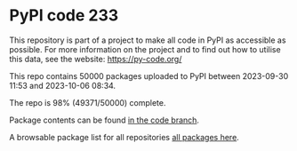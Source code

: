# PyPI code 233

This repository is part of a project to make all code in PyPI as accessible as possible. For more information 
on the project and to find out how to utilise this data, see the website: https://py-code.org/

This repo contains 50000 packages uploaded to PyPI between 
2023-09-30 11:53 and 2023-10-06 08:34.

The repo is 98% (49371/50000) complete.

Package contents can be found [in the code branch](https://github.com/pypi-data/pypi-mirror-233/tree/code/packages).

A browsable package list for all repositories [all packages here](https://py-code.org/repositories/pypi-mirror-233).



